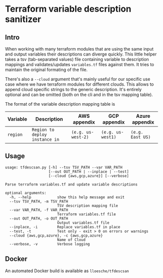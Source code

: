 # Terraform variable description sanitizer

## Intro
When working with many terraform modules that are using the same input and output variables their descriptions can diverge quickly. This little helper takes a tsv (tab-separated values) file containing variable to description mappings and validates/updates `variables.tf` files against them. It tries to maintain the original formating of the file.

There's also a `--cloud` argument that's mainly useful for our specific use case where we have terraform modules for different clouds. This allows to append cloud specific strings to the generic description. It's entirely optional and can be omitted (both on the cli and in the tsv mapping table).

The format of the variable description mapping table is

| Variable | Description | AWS appendix | GCP appendix | Azure appendix |
|----------|-------------|--------------|--------------|----------------|
| `region` | `Region to deploy instance in` | `(e.g. us-west-2)` | `(e.g. us-west1)` | `(e.g. East US)` |

## Usage
```
usage: tfdescsan.py [-h] --tsv TSV_PATH --var VAR_PATH
                    [--out OUT_PATH | --inplace | --test]
                    [--cloud {aws,gcp,azure}] [--verbose]

Parse terraform variables.tf and update variable descriptions

optional arguments:
  -h, --help            show this help message and exit
  --tsv TSV_PATH, -m TSV_PATH
                        TSV description mapping file
  --var VAR_PATH, -f VAR_PATH
                        Terraform variables.tf file
  --out OUT_PATH, -o OUT_PATH
                        Output variables.tf file
  --inplace, -i         Replace variables.tf in place
  --test, -t            Test only - exit > 0 on errors or warnings
  --cloud {aws,gcp,azure}, -c {aws,gcp,azure}
                        Name of Cloud
  --verbose, -v         Verbose logging
```

## Docker
An automated Docker build is available as `lloesche/tfdescsan`

